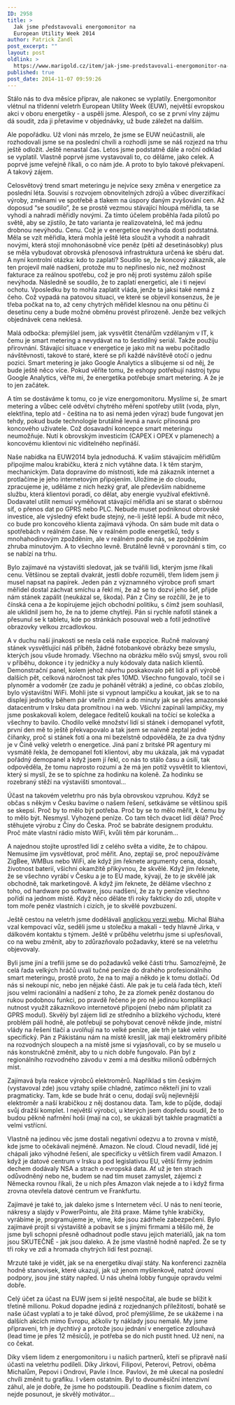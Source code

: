 ```yaml
---
ID: 2958
title: >
  Jak jsme představovali energomonitor na
  European Utility Week 2014
author: Patrick Zandl
post_excerpt: ""
layout: post
oldlink: >
  https://www.marigold.cz/item/jak-jsme-predstavovali-energomonitor-na-european-utility-week-2014
published: true
post_date: 2014-11-07 09:59:26
---
```

<p>Stálo nás to dva měsíce příprav, ale nakonec se vyplatily. Energomonitor vlétnul na třídenní veletrh European Utility Week (EUW), největší evropskou akci v oboru energetiky - a uspěli jsme. Alespoň, co se z první vlny zájmu dá soudit, zda ji přetavíme v objednávky, už bude záležet na dalším.</p>



<p>Ale popořádku. Už vloni nás mrzelo, že jsme se EUW neúčastnili, ale rozhodovali jsme se na poslední chvíli a rozhodli jsme se náš rozjezd na trhu ještě odložit. Ještě nenastal čas. Letos jsme podstatně dále a roční odklad se vyplatil. Vlastně poprvé jsme vystavovali to, co děláme, jako celek. A poprvé jsme veřejně říkali, o co nám jde. A proto to bylo takové překvapení. A takový zájem.</p>


<!--more-->

<p>Celosvětový trend smart meteringu je nejvíce sexy změna v energetice za poslední léta. Souvisí s rozvojem obnovitelných zdrojů a vůbec diverzifikací výroby, změnami ve spotřebě a tlakem na úspory daným zvyšování cen. Až doposud “se soudilo”, že se prostě vezmou stávající hloupá měřidla, ta se vyhodí a nahradí měřidly novými. Za tímto účelem proběhla řada pilotů po světě, aby se zjistilo, že tato varianta je realizovatelná, leč má jednu drobnou nevýhodu. Cenu. Což je v energetice nevýhoda dosti podstatná. Měla se vzít měřidla, která mohla ještě léta sloužit a vyhodit a nahradit novými, která stojí mnohonásobně více peněz (pěti až desetinásobky) plus se měla vybudovat obrovská přenosová infrastruktura určená ke sběru dat. A nyní kontrolní otázka: kdo to zaplatí? Soudilo se, že koncový zákazník, ale ten projevil malé nadšení, protože mu to nepřineslo nic, než možnost fakturace za reálnou spotřebu, což je pro něj proti systému záloh spíše nevýhoda. Následně se soudilo, že to zaplatí energetici, ale i ti nejeví ochotu. Vposledku by to mohla zaplatit vláda, jenže ta jaksi také nemá z čeho. Což vypadá na patovou situaci, ve které se objevil konsenzus, že je třeba počkat na to, až ceny chytrých měřidel klesnou na onu pětinu či desetinu ceny a bude možné obměnu provést přirozeně. Jenže bez velkých objednávek cena neklesá.</p>

<p>Malá odbočka: přemýšlel jsem, jak vysvětlit čtenářům vzdělaným v IT, k čemu je smart metering a nevydávat na to šestidílný seriál. Takže použiju přirovnání. Stávající situace v energetice je jako mít na webu počítadlo návštěvnosti, takové to staré, které se při každé návštěvě otočí o jednu pozici. Smart metering je jako Google Analytics a slibujeme si od něj, že bude ještě něco více. Pokud věříte tomu, že eshopy potřebují nástroj typu Google Analytics, věřte mi, že energetika potřebuje smart metering. A že je to jen začátek.</p>

<p>A tím se dostáváme k tomu, co je vize energomonitoru. Myslíme si, že smart metering a vůbec celé odvětví chytrého měření spotřeby utilit (voda, plyn, elektřina, teplo atd - čeština na to asi nemá jeden výraz) bude fungovat jen tehdy, pokud bude technologie brutálně levná a navíc přínosná pro koncového uživatele. Což dosavadní koncepce smart meteringu neumožňuje. Nutí k obrovským investicím (CAPEX i OPEX v plamenech) a koncovému klientovi nic viditelného nepřináší.</p>

<p>Naše nabídka na EUW2014 byla jednoduchá. K vašim stávajícím měřidlům připojíme malou krabičku, která z nich vytáhne data. I k těm starým, mechanickým. Data dopravíme do místnosti, kde má zákazník internet a protlačíme je jeho internetovým připojením. Uložíme je do cloudu, zpracujeme je, uděláme z nich hezký graf, ale především nabídneme službu, která klientovi poradí, co dělat, aby energie využíval efektivně. Dodavatel utilit nemusí vyměňovat stávající měřidla ani se starat o sběrnou síť, o přenos dat po GPRS nebo PLC. Nebude muset podniknout obrovské investice, ale výsledný efekt bude stejný, ne-li ještě lepší. A bude mít něco, co bude pro koncového klienta zajímavá výhoda. On sám bude mít data o spotřebách v reálném čase. Ne v reálném podle energetiků, tedy s mnohahodinovým zpožděním, ale v reálném podle nás, se zpožděním zhruba minutovým. A to všechno levně. Brutálně levně v porovnání s tím, co se nabízí na trhu.</p>

<p>Bylo zajímavé na výstavišti sledovat, jak se tvářili lidi, kterým jsme říkali cenu. Většinou se zeptali dvakrát, jestli dobře rozuměli, třem lidem jsem ji musel napsat na papírek. Jeden pán z významného výrobce profi smart měřidel dostal záchvat smíchu a řekl mi, že až se to dozví jeho šéf, přijde nám stánek zapálit (neukázal se, škoda). Pán z Číny se rozčílil, že je to čínská cena a že kopírujeme jejich obchodní politiku, s čímž jsem souhlasil, ale uklidnil jsem ho, že na to jdeme chytřeji. Pán si rychle nafotil stánek a přesunul se k tabletu, kde po stránkách posouval web a fotil jednotlivé obrazovky velkou zrcadlovkou.</p>

<p>A v duchu naší jinakosti se nesla celá naše expozice. Ručně malovaný stánek vysvětlující náš příběh, žádné fotobankové obrázky beze smyslu, kterých jsou všude hromady. Všechno na obrázku mělo svůj smysl, svou roli v příběhu, dokonce i ty jedničky a nuly kódovaly data našich klientů. Demonstrační panel, kolem jehož návrhu poskakovalo pět lidí a při výrobě dalších pět, celková náročnost tak přes 10MD. Všechno fungovalo, točil se i plynoměr a vodoměr (ze zadu je poháněl větrák) a jediné, co občas zlobilo, bylo výstavištní WiFi. Mohli jste si vypnout lampičku a koukat, jak se to na displeji jednotky během pár vteřin změní a do minuty jak se přes amazonské datacentrum v Irsku data promítnou i na web. Všichni zapínali lampičky, my jsme poskakovali kolem, delegace ředitelů koukali na točící se kolečka a všechny to bavilo. Chodilo velké množství lidí si stánek i demopanel vyfotit, první den mě to ještě překvapovalo a tak jsem se naivně zeptal jedné číňanky, proč si stánek fotí a ona mi bezelstně odpověděla, že za dva týdny je v Číně velký veletrh o energetice. Jiná paní z britské PR agentury mi vysmátě řekla, že demopanel fotí klientovi, aby mu ukázala, jak má vypadat pořádný demopanel a když jsem jí řekl, co nás to stálo času a úsilí, tak odpověděla, že tomu naprosto rozumí a že má jen potíž vysvětlit to klientovi, který si myslí, že se to spíchne za hodinku na koleně. Za hodinku se rozebraný stěží na výstavišti smontoval…</p>


<p>Účast na takovém veletrhu pro nás byla obrovskou vzpruhou. Když se občas s někým v Česku bavíme o našem řešení, setkáváme se většinou spíš se skepsí. Proč by to mělo být potřeba. Proč by se to mělo měřit, k čemu by to mělo být. Nesmysl. Vyhozené peníze. Co tam těch dvacet lidí dělá? Proč stěhujete výrobu z Číny do Česka. Proč se babráte designem produktu. Proč máte vlastní rádio místo WiFi, kvůli těm pár korunám…</p>

<p>A najednou stojíte uprostřed lidí z celého světa a vidíte, že to chápou. Nemusíme jim vysvětlovat, proč měřit. Ano, zeptají se, proč nepoužíváme ZigBee, WMBus nebo WiFi, ale když jim řeknete argumenty cena, dosah, životnost baterií, všichni okamžitě přikývnou, že skvělé. Když jim řeknete, že se všechno vyrábí v Česku a je to EU made, kývají, že to je skvělé jak obchodně, tak marketingově. A když jim řeknete, že děláme všechno z toho, od hardware po software, jsou nadšení, že za ty peníze všechno pořídí na jednom místě. Když něco děláte tři roky fakticky do zdi, utopíte v tom moře peněz vlastních i cizích, je to skvělé povzbuzení.</p>

<p>Ještě cestou na veletrh jsme dodělávali <a href="http://www.energomonitor.com">anglickou verzi webu</a>. Michal Bláha vzal kempovací vůz, seděli jsme u stolečku a makali - tedy hlavně Jirka, v dálkovém kontaktu s týmem. Ještě v průběhu veletrhu jsme si upřesňovali, co na webu změnit, aby to zdůrazňovalo požadavky, které se na veletrhu objevovaly.</p>


<p>Byli jsme jiní a trefili jsme se do požadavků velké části trhu. Samozřejmě, že celá řada velkých hráčů uvalí tučné peníze do drahého profesionálního smart meteringu, prostě proto, že na to mají a někdo je k tomu dotlačí. Od nás si nekoupí nic, nebo jen nějaké části. Ale pak je tu celá řada těch, kteří jsou velmi racionální a nadšení z toho, že za zlomek peněz dostanou do rukou podobnou funkci, po pravdě řečeno je pro ně jedinou komplikací nutnost využít zákazníkovo internetové připojení (nebo nám připlatit za GPRS modul). Skvělý byl zájem lidí ze středního a blízkého východu, které problém pálí hodně, ale potřebují se pohybovat cenově někde jinde, místní vlády na řešení tlačí a uvolňují na to velké peníze, ale trh je také velmi specifický. Pán z Pákistánu nám na místě kreslil, jak mají elektroměry přibité na rozvodných sloupech a na místě jsme si vyjasňovali, co by se muselo u nás konstrukčně změnit, aby to u nich dobře fungovalo. Pán byl z regionálního rozvodného závodu v zemi a má desítku milionů odběrných míst.</p>

<p>Zajímavá byla reakce výrobců elektroměrů. Například s tím českým (vystavoval zde) jsou vztahy spíše chladné, zatímco někteří jiní to vzali pragmaticky. Tam, kde se bude hrát o cenu, dodají svůj nejlevnější elektroměr a naší krabičkou z něj dostanou data. Tam, kde to půjde, dodají svůj dražší komplet. I největší výrobci, u kterých jsem dopředu soudil, že to budou pěkně nafrnění hoši (mají na co), se ukázali být takhle pragmatičtí a velmi vstřícní.</p>

<p>Vlastně na jedinou věc jsme dostali negativní odezvu a to zrovna v místě, kde jsme to očekávali nejméně. Amazon. Ne cloud. Cloud nevadil, lidé jej chápali jako výhodné řešení, ale specificky u větších firem vadil Amazon. I když je datové centrum v Irsku a pod legislativou EU, větší firmy jedním dechem dodávaly NSA a strach o evropská data. Ať už je ten strach odůvodněný nebo ne, budem se nad tím muset zamyslet, zájemci z Německa rovnou říkali, že u nich přes Amazon vlak nejede a to i když firma zrovna otevřela datové centrum ve Frankfurtu.</p>

<p>Zajímavé je také to, jak daleko jsme s Internetem věcí. U nás to není teorie, nákresy a slajdy v PowerPointu, ale žitá praxe. Máme tyhle krabičky, vyrábíme je, programujeme je, víme, kde jsou zádrhele zabezpečení. Bylo zajímavé projít si výstaviště a pobavit se s jinými firmami a těšilo mě, že jsme byli schopni přesně odhadnout podle stavu jejich materiálů, jak na tom jsou SKUTEČNĚ - jak jsou daleko. A že jsme vlastně hodně napřed. Že se ty tři roky ve zdi a hromada chytrých lidí fest poznají.</p>

<p>Mrzuté také je vidět, jak se na energetiku dívají státy. Na konferenci zazněla hodně stanovisek, které ukazují, jak už jenom myšlenkově, natož úrovní podpory, jsou jiné státy napřed. U nás uhelná lobby funguje opravdu velmi dobře.</p>

<p>Celý účet za účast na EUW jsem si ještě nespočítal, ale bude se blížit k třetině milionu. Pokud dopadne jediná z rozjednaných příležitostí, bohatě se naše účast vyplatí a to je také důvod, proč přemýšlíme, že se ukážeme i na dalších akcích mimo Evropu, ačkoliv ty náklady jsou nemalé. My jsme připraveni, trh je dychtivý a protože jsou jednání v energetice zdlouhavá (lead time je přes 12 měsíců), je potřeba se do nich pustit hned. Už není, na co čekat.</p>

<p>Díky všem lidem z energomonitoru i u našich partnerů, kteří se přípravě naší účasti na veletrhu podíleli. Díky Jirkovi, Filipovi, Peterovi, Petrovi, oběma Michalům, Pepovi i Ondrovi, Pavle i Ince. Pavlovi, že mě ukecal na poslední chvíli změnit tu grafiku. I všem ostatním. Byl to dvouměsíční intenzivní záhul, ale je dobře, že jsme ho podstoupili. Deadline s fixním datem, co nejde posunout, je skvělý motivátor…</p>

<p> </p>
